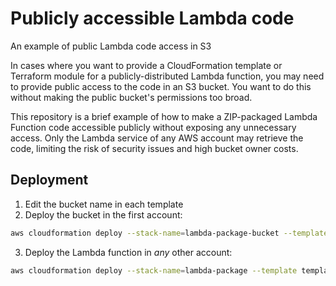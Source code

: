 # Publicly accessible Lambda code
An example of public Lambda code access in S3

In cases where you want to provide a CloudFormation template or Terraform module for a publicly-distributed Lambda function, you may need to provide public access to the code in an S3 bucket.
You want to do this without making the public bucket's permissions too broad.

This repository is a brief example of how to make a ZIP-packaged Lambda Function code accessible publicly without exposing any unnecessary access.
Only the Lambda service of any AWS account may retrieve the code, limiting the risk of security issues and high bucket owner costs.

## Deployment

1. Edit the bucket name in each template
2. Deploy the bucket in the first account:
```bash
aws cloudformation deploy --stack-name=lambda-package-bucket --template bucket-template.yaml
```
3. Deploy the Lambda function in _any_ other account:
```bash
aws cloudformation deploy --stack-name=lambda-package --template template.yaml --capabilities CAPABILITY_NAMED_IAM
```